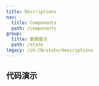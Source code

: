 ```yaml
---
title: Descriptions
nav:
  title: Components
  path: /components
group:
  title: 数据展示
  path: /state
legacy: /zh-CN/state/descriptions
---
```


## 代码演示

<code src="../demos/Descriptions.jsx" />
